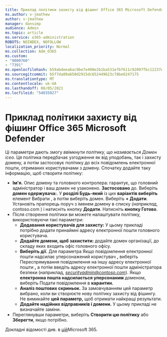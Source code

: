 ```yaml
---
title: Приклад політики захисту від фішинг Office 365 Microsoft Defender
ms.author: v-jmathew
author: v-jmathew
manager: dansimp
audience: Admin
ms.topic: article
ms.service: o365-administration
ROBOTS: NOINDEX, NOFOLLOW
localization_priority: Normal
ms.collection: Adm_O365
ms.custom:
- "9000760"
- "7391"
ms.openlocfilehash: b59abdeea6ac9be7e498e2b1ba531e7bf611c92097fbc12237e78364dae84f35
ms.sourcegitcommit: b5f7da89a650d2915dc652449623c78be6247175
ms.translationtype: MT
ms.contentlocale: uk-UA
ms.lasthandoff: 08/05/2021
ms.locfileid: "54035027"
---
```

# <a name="example-microsoft-defender-for-office-365-anti-phishing-policy"></a>Приклад політики захисту від фішинг Office 365 Microsoft Defender

Ці параметри дають змогу *ввімкнути політику, що називається Домен іceo.* Ця політика передбачає узгодження як від уподобань, так і захисту домену, а потім застосовує політику до всіх повідомлень електронної пошти, отриманих користувачами з домену. Спочатку додайте таку інформацію, щоб створити політику:

- **Ім'я.** Опис домену та головного контролера: гарантує, що головний адміністратор і ваш домен не узаконено.
  **Застосовано** до. Виберіть **домен одержувача:**. У **розділі Будь-який** із цих **варіантів виберіть** елемент Вибрати , а потім виберіть домен. Виберіть **+ Додати**. Установіть прапорець поруч з іменем домену в списку *(наприклад,* contoso.com ) і натисніть кнопку **Додати**. Натисніть **кнопку Готово**.
- Після створення політики ви можете налаштувати політику, використовуючи такі параметри:
  - **Додавання користувачів для захисту:** У цьому прикладі потрібно додати принаймні адресу електронної пошти головного користувача.
  - **Додайте домени, щоб захистити:** додайте домен організації, до складу яких входить офіс головного офісу.
  - **Виберіть дії**. Для параметра Якщо повідомлення електронної пошти надсилає уперсонажений користувач **,** виберіть Переспрямування повідомлення на іншу адресу електронної пошти **,** а потім введіть адресу електронної пошти адміністратора безпеки (наприклад, *securityadmin@contoso.com*). Якщо **електронна пошта надсилається уперсонаним** доменом, виберіть Подати повідомлення в **карантин.**
  - **Аналіз поштових скриньок.** За замовчуванням цей параметр вибрано, коли ви створюєте нову політику захисту від фішингу. Не вимикайте **цей параметр,** щоб отримати найкращі результати.
  - **Додайте надійних відправників і домени.** У цьому прикладі не визначайте заміни.
- Переглянувши параметри, виберіть **Створити цю політику** або **Зберегти**, якщо потрібно.

Докладні відомості див. в [цій](https://go.microsoft.com/fwlink/?linkid=2092235)Microsoft 365.
